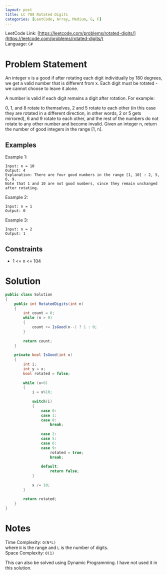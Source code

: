 ```yaml
---
layout: post
title: LC 788 Rotated Digits
categories: [LeetCode, Array, Medium, G, F]
---
```


LeetCode Link: [https://leetcode.com/problems/rotated-digits/](https://leetcode.com/problems/rotated-digits/)  
Language: `C#`

# Problem Statement #

An integer x is a good if after rotating each digit individually by 180 degrees, we get a valid number that is different from x. Each digit must be rotated - we cannot choose to leave it alone.

A number is valid if each digit remains a digit after rotation. For example:

0, 1, and 8 rotate to themselves,
2 and 5 rotate to each other (in this case they are rotated in a different direction, in other words, 2 or 5 gets mirrored),
6 and 9 rotate to each other, and
the rest of the numbers do not rotate to any other number and become invalid.
Given an integer n, return the number of good integers in the range [1, n].

## Examples

Example 1:

```
Input: n = 10
Output: 4
Explanation: There are four good numbers in the range [1, 10] : 2, 5, 6, 9.
Note that 1 and 10 are not good numbers, since they remain unchanged after rotating.
```

Example 2:

```
Input: n = 1
Output: 0
```

Example 3:

```
Input: n = 2
Output: 1
```

## Constraints  

* 1 <= n <= 104

# Solution

``` csharp
public class Solution 
{
    public int RotatedDigits(int n) 
    {      
        int count = 0;
        while (n > 0)
        {
            count += IsGood(n--) ? 1 : 0;
        }
        
        return count;
    }
    
    private bool IsGood(int x)
    {        
        int i;
        int y = x;
        bool rotated = false;
        
        while (x>0)
        {
            i = x%10;
            
            switch(i)
            {
                case 0:
                case 1:
                case 8:
                    break;
                    
                case 2:
                case 5:
                case 6:
                case 9:
                    rotated = true;
                    break;
                    
                default:
                    return false;
            }
            
            x /= 10;
        }
        
        return rotated;
    }
}
```

# Notes

Time Complexity: `O(N*L)`  
where `N` is the range and `L` is the number of digits.  
Space Complexity: `O(1)`

This can also be solved using Dynamic Programming. I have not used it in this solution.
